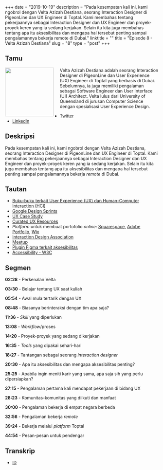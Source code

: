 +++
date = "2019-10-19"
description = "Pada kesempatan kali ini, kami ngobrol dengan Velta Azizah Destiana, seorang Interaction Designer di PigeonLine dan UX Engineer di Toptal. Kami membahas tentang pekerjaannya sebagai Interaction Designer dan UX Engineer dan proyek-proyek keren yang ia sedang kerjakan. Selain itu kita juga membahas tentang apa itu aksesibilitas dan mengapa hal tersebut penting sampai pengalamannya bekerja remote di Dubai."
linktitle = ""
title = "Episode 8 - Velta Azizah Destiana"
slug = "8"
type = "post"
+++

## Tamu

<img style="float: left; width: 160px; margin-right: 20px;" src="/img/ep8.jpg">

Velta Azizah Destiana adalah seorang Interaction Designer di PigeonLine dan User Experience (UX) Engineer di Toptal yang berbasis di Dubai. Sebelumnya, ia juga memiliki pengalaman sebagai Software Engineer dan User Interface (UI) Architect. Velta lulus dari University of Queensland di jurusan Computer Science dengan spesialisasi User Experience Design.

- [Twitter](https://twitter.com/velta__)
- [LinkedIn](https://www.linkedin.com/in/velta/)

## Deskripsi

Pada kesempatan kali ini, kami ngobrol dengan Velta Azizah Destiana, seorang Interaction Designer di PigeonLine dan UX Engineer di Toptal. Kami membahas tentang pekerjaannya sebagai Interaction Designer dan UX Engineer dan proyek-proyek keren yang ia sedang kerjakan. Selain itu kita juga membahas tentang apa itu aksesibilitas dan mengapa hal tersebut penting sampai pengalamannya bekerja _remote_ di Dubai.

<div class="audioplayer">
    <audio>
        <source src="https://anchor.fm/s/9cae1b8/podcast/play/7279268/https%3A%2F%2Fd3ctxlq1ktw2nl.cloudfront.net%2Fproduction%2F2019-9-20%2F29989614-44100-2-683d781ef6012.mp3" rel="preload" as="audio">
    </audio>
</div>

<!-- <iframe src="https://anchor.fm/kartini-teknologi/embed/episodes/Episode-8---Ngobrolin-UIUX--Aksesibilitas--dan-Toptal-bersama-Velta-Destiana-e7sl74" height="102px" width="400px" frameborder="0" scrolling="no"></iframe> -->

## Tautan

- [Buku-buku terkait User Experience (UX) dan Human-Computer Interaction (HCI)](https://www.mockplus.com/blog/post/ux-design-books)
- [Google Design Sprints](https://www.gv.com/sprint/)
- [UX Case Study](https://uxdesign.cc/ux-case-studies/home)
- [Curated UX Resources](https://uxresources.design/)
- _Platform_ untuk membuat portofolio _online_: [Squarespace](http://squarespace.com), [Adobe Portfolio](https://portfolio.adobe.com), [Wix](http://wix.com)
- [Interaction Design Association](https://ixda.org/)
- [Meetup](https://meetup.com/)
- [Plugin Figma terkait aksesibilitas](https://www.figma.com/blog/design-for-everyone-with-these-accessibility-focused-plugins/)
- [Accessibility - W3C](https://www.w3.org/standards/webdesign/accessibility)

## Segmen

**02:28** - Perkenalan Velta

**03:30** - Belajar tentang UX saat kuliah

**05:54** - Awal mula tertarik dengan UX

**08:48** - Biasanya berinteraksi dengan tim apa saja?

**11:36** - _Skill_ yang diperlukan

**13:08** - _Workflow_/proses

**14:20** - Proyek-proyek yang sedang dikerjakan

**16:35** - _Tools_ yang dipakai sehari-hari

**18:27** - Tantangan sebagai seorang _interaction designer_

**20:30** - Apa itu aksesibilitas dan mengapa aksesibilitas penting?

**25:25** - Apabila ingin meniti karir yang sama, apa saja sih yang perlu dipersiapkan?

**27:15** - Pengalaman pertama kali mendapat pekerjaan di bidang UX

**28:23** - Komunitas-komunitas yang diikuti dan manfaat

**30:00** - Pengalaman bekerja di empat negara berbeda

**32:56** - Pengalaman bekerja _remote_

**39:24** - Bekerja melalui _platform_ Toptal

**44:54** - Pesan-pesan untuk pendengar

## Transkrip

- [ID](transcript)
